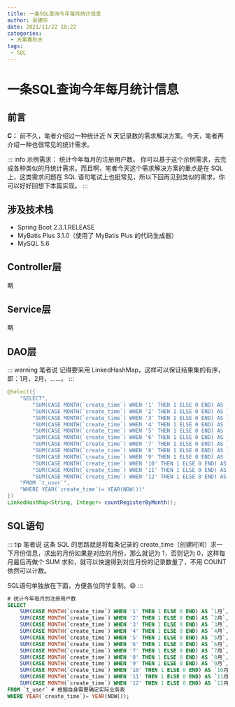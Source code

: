 ```yaml
---
title: 一条SQL查询今年每月统计信息
author: 吴建华
date: 2021/11/22 18:22
categories:
 - 方案春秋志
tags:
 - SQL
---
```


# 一条SQL查询今年每月统计信息

## 前言

**C：** 前不久，笔者介绍过一种统计近 N 天记录数的需求解决方案。今天，笔者再介绍一种也很常见的统计需求。

::: info 示例需求： 统计今年每月的注册用户数。
你可以基于这个示例需求，去完成各种类似的月统计需求。而且啊，笔者今天这个需求解决方案的重点是在 SQL 上，这类需求问题在 SQL 语句笔试上也挺常见，所以下回再见到类似的需求，你可以好好回想下本篇实现。
:::

## 涉及技术栈

- Spring Boot 2.3.1.RELEASE
- MyBatis Plus 3.1.0（使用了 MyBatis Plus 的代码生成器）
- MySQL 5.6

## Controller层

略

## Service层

略

## DAO层

::: warning 笔者说
记得要采用 LinkedHashMap，这样可以保证结果集的有序，即：1月、2月、......。
:::

```java
@Select({
    "SELECT",
    	"SUM(CASE MONTH(`create_time`) WHEN '1' THEN 1 ELSE 0 END) AS `1月`,",
    	"SUM(CASE MONTH(`create_time`) WHEN '2' THEN 1 ELSE 0 END) AS `2月`,",
    	"SUM(CASE MONTH(`create_time`) WHEN '3' THEN 1 ELSE 0 END) AS `3月`,",
    	"SUM(CASE MONTH(`create_time`) WHEN '4' THEN 1 ELSE 0 END) AS `4月`,",
    	"SUM(CASE MONTH(`create_time`) WHEN '5' THEN 1 ELSE 0 END) AS `5月`,",
    	"SUM(CASE MONTH(`create_time`) WHEN '6' THEN 1 ELSE 0 END) AS `6月`,",
    	"SUM(CASE MONTH(`create_time`) WHEN '7' THEN 1 ELSE 0 END) AS `7月`,",
    	"SUM(CASE MONTH(`create_time`) WHEN '8' THEN 1 ELSE 0 END) AS `8月`,",
    	"SUM(CASE MONTH(`create_time`) WHEN '9' THEN 1 ELSE 0 END) AS `9月`,",
    	"SUM(CASE MONTH(`create_time`) WHEN '10' THEN 1 ELSE 0 END) AS `10月`,",
    	"SUM(CASE MONTH(`create_time`) WHEN '11' THEN 1 ELSE 0 END) AS `11月`,",
   		"SUM(CASE MONTH(`create_time`) WHEN '12' THEN 1 ELSE 0 END) AS `12月`,",
    "FROM `t_user`",
    "WHERE YEAR(`create_time`)= YEAR(NOW())"
})
LinkedHashMap<String, Integer> countRegisterByMonth();
```

## SQL语句

::: tip 笔者说
这条 SQL 的思路就是将每条记录的 create_time（创建时间）求一下月份信息，求出的月份如果是对应的月份，那么就记为 1，否则记为 0，这样每月最后再做个 SUM 求和，就可以快速得到对应月份的记录数量了，不用 COUNT 依然可以计数。  

SQL语句单独放在下面，方便各位同学复制。:smile: 
:::

```sql
# 统计今年每月的注册用户数
SELECT
	SUM(CASE MONTH(`create_time`) WHEN '1' THEN 1 ELSE 0 END) AS `1月`,
	SUM(CASE MONTH(`create_time`) WHEN '2' THEN 1 ELSE 0 END) AS `2月`,
	SUM(CASE MONTH(`create_time`) WHEN '3' THEN 1 ELSE 0 END) AS `3月`,
	SUM(CASE MONTH(`create_time`) WHEN '4' THEN 1 ELSE 0 END) AS `4月`,
	SUM(CASE MONTH(`create_time`) WHEN '5' THEN 1 ELSE 0 END) AS `5月`,
	SUM(CASE MONTH(`create_time`) WHEN '6' THEN 1 ELSE 0 END) AS `6月`,
	SUM(CASE MONTH(`create_time`) WHEN '7' THEN 1 ELSE 0 END) AS `7月`,
	SUM(CASE MONTH(`create_time`) WHEN '8' THEN 1 ELSE 0 END) AS `8月`,
	SUM(CASE MONTH(`create_time`) WHEN '9' THEN 1 ELSE 0 END) AS `9月`,
	SUM(CASE MONTH(`create_time`) WHEN '10' THEN 1 ELSE 0 END) AS `10月`,
	SUM(CASE MONTH(`create_time`) WHEN '11' THEN 1 ELSE 0 END) AS `11月`,
	SUM(CASE MONTH(`create_time`) WHEN '12' THEN 1 ELSE 0 END) AS `12月` 
FROM `t_user` # 根据自身需要确定实际业务表
WHERE YEAR(`create_time`)= YEAR(NOW());
```
